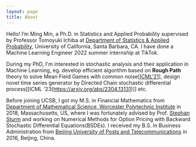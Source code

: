 ```yaml
---
layout: page
title: About
---
```


Hello! I’m Ming Min, a Ph.D. in Statistics and Applied Probability supervised by Professor Tomoyuki Ichiba at [Department of Statistics & Applied Probability](http://www.pstat.ucsb.edu), University of California, Santa Barbara, CA. I have done a Machine Learning Engineer 2022 summer internship at TikTok. 

During my PhD, I'm interested in stochastic analysis and their application in Machine Learning, eg. develop efficient algorithm based on **Rough Path** theory to solve Mean Field Games with common noise\[[ICML'21](http://proceedings.mlr.press/v139/min21a.html)\], design novel time series generator by Directed Chain stochastic differential process\[[ICML '23(https://arxiv.org/abs/2304.13131)]\] etc. <!-- For more details, please check my [CV](cv-2021.pdf). -->   

Before joining UCSB, I got my M.S. in Financial Mathematics from [Department of Mathematical Science, Worcester Polytechnic Institute](https://www.wpi.edu/academics/departments/mathematical-sciences) in 2018, Massachusetts, US, where I was fortunately advised by Prof. [Stephan Sturm](http://users.wpi.edu/~ssturm/) and working on Numerical Methods for Option Pricing with Backward Stochastic Differential Equations(BSDEs). I received my B.S. in Business Administration from [Beijing University of Posts and Telecommunications](https://english.bupt.edu.cn) in 2016, Beijing, China.
